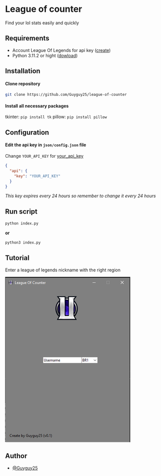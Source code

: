 # League of counter

Find your lol stats easily and quickly

## Requirements

- Account League Of Legends for api key ([create](https://signup.leagueoflegends.com/fr-fr/signup/index))
- Python 3.11.2 or hight ([dowload](https://www.python.org/downloads/))

## Installation

#### Clone repository

```bash
git clone https://github.com/Guyguy25/league-of-counter
```

#### Install all necessary packages

tkinter: `pip install tk`
pillow: `pip install pillow`

## Configuration

#### Edit the api key in `json/config.json` file

Change `YOUR_API_KEY` for [your_api_key](https://developer.riotgames.com/)

```json
{
  "api": {
    "key": "YOUR_API_KEY"
  }
}
```

_This key expires every 24 hours so remember to change it every 24 hours_

## Run script

```bash
python index.py
```

**or**

```bash
python3 index.py
```

## Tutorial

Enter a league of legends nickname with the right region

![App Screenshot](src/screenshots/Capture1.PNG)

## Author

- [@Guyguy25](https://github.com/Guyguy25)
